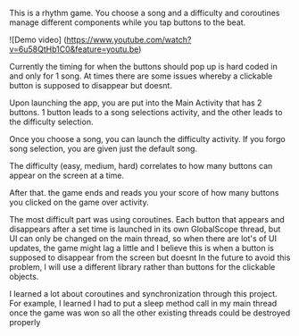 This is a rhythm game. You choose a song and a difficulty and coroutines manage different components while you tap buttons to the beat.

![Demo video]
(https://www.youtube.com/watch?v=6u58QtHb1C0&feature=youtu.be)

Currently the timing for when the buttons should pop up is hard coded in and only for 1 song. At times there are some issues whereby a clickable button is supposed to disappear but doesnt.

Upon launching the app, you are put into the Main Activity that has 2 buttons. 1 button leads to a song selections activity, and the other leads to the difficulty selection.

Once you choose a song, you can launch the difficulty activity. If you forgo song selection, you are given just the default song.

The difficulty (easy, medium, hard) correlates to how many buttons can appear on the screen at a time. 

After that. the game ends and reads you your score of how many buttons you clicked on the game over activity.


The most difficult part was using coroutines. Each button that appears and disappears after a set time is launched in its own GlobalScope thread, 
but UI can only be changed on the main thread, so when there are lot's of UI updates, the game might lag a little and I believe this is when a button is supposed to disappear from the screen but doesnt
In the future to avoid this problem, I will use a different library rather than buttons for the clickable objects.

I learned a lot about coroutines and synchronization through this project. For example, I learned I had to put a sleep method call in my main thread once the game was won so all the other 
existing threads could be destroyed properly

